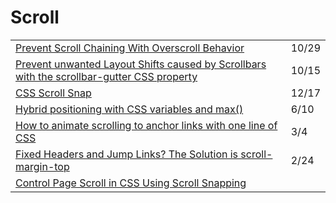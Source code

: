 # Scroll

|                                                                                                                                                                                                                          |       |
| ------------------------------------------------------------------------------------------------------------------------------------------------------------------------------------------------------------------------ | ----- |
| [Prevent Scroll Chaining With Overscroll Behavior](https://ishadeed.com/article/prevent-scroll-chaining-overscroll-behavior/)                                                                                            | 10/29 |
| [Prevent unwanted Layout Shifts caused by Scrollbars with the scrollbar-gutter CSS property](https://www.bram.us/2021/07/23/prevent-unwanted-layout-shifts-caused-by-scrollbars-with-the-scrollbar-gutter-css-property/) | 10/15 |
| [CSS Scroll Snap](https://ishadeed.com/article/css-scroll-snap/)                                                                                                                                                         | 12/17 |
| [Hybrid positioning with CSS variables and max()](https://lea.verou.me/2020/06/hybrid-positioning-with-css-variables-and-max/)                                                                                           | 6/10  |
| [How to animate scrolling to anchor links with one line of CSS](https://gomakethings.com/how-to-animate-scrolling-to-anchor-links-with-one-line-of-css/?mc\_cid=9ad2a34472\&mc\_eid=\[UNIQID])                           | 3/4   |
| [Fixed Headers and Jump Links? The Solution is scroll-margin-top](https://css-tricks.com/fixed-headers-and-jump-links-the-solution-is-scroll-margin-top/)                                                                | 2/24  |
| [Control Page Scroll in CSS Using Scroll Snapping](https://alligator.io/css/scroll-snapping/)                                                                                                                            |       |
